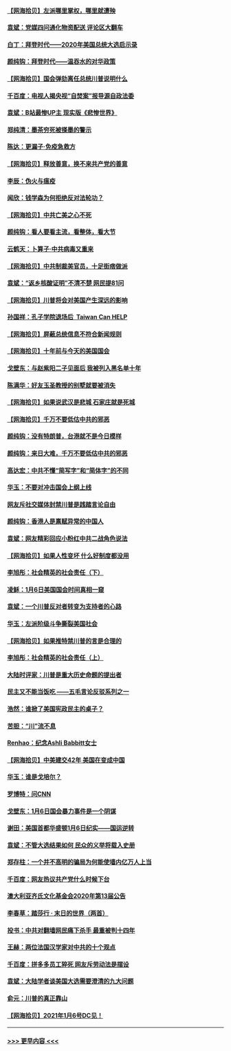 #### [【网海拾贝】左派哪里掌权，哪里就遭殃](../pages/nsc993/n12715009.md?t=01281151) 
#### [袁斌：党媒四问通化物资配送 评论区大翻车](../pages/nsc993/n12714950.md?t=01281151) 
#### [白丁：拜登时代——2020年美国总统大选启示录](../pages/nsc993/n12714920.md?t=01281151) 
#### [颜纯钩：拜登时代——温吞水的对华政策](../pages/nsc993/n12713245.md?t=01281151) 
#### [【网海拾贝】国会弹劾离任总统川普说明什么](../pages/nsc993/n12712816.md?t=01281151) 
#### [千百度：电视人揭央视“自焚案”报导源自政法委](../pages/nsc993/n12709760.md?t=01281151) 
#### [袁斌：B站最惨UP主 现实版《悲惨世界》](../pages/nsc993/n12709686.md?t=01281151) 
#### [郑纯清：墨茶穷死被搽墨的警示](../pages/nsc993/n12709262.md?t=01281151) 
#### [陈达：更漏子·免疫急救方](../pages/nsc993/n12709244.md?t=01281151) 
#### [【网海拾贝】释放善意，换不来共产党的善意](../pages/nsc993/n12708361.md?t=01281151) 
#### [李辰：伪火与瘟疫](../pages/nsc993/n12707981.md?t=01281151) 
#### [闻欣：钱学森为何拒绝反对法轮功？](../pages/nsc993/n12707407.md?t=01281151) 
#### [【网海拾贝】中共亡美之心不死](../pages/nsc993/n12707621.md?t=01281151) 
#### [颜纯钩：看人要看主流，看整体，看大节](../pages/nsc993/n12707536.md?t=01281151) 
#### [云鹤天：卜算子‧中共病毒又重来](../pages/nsc993/n12707408.md?t=01281151) 
#### [【网海拾贝】中共制裁美官员，十足街痞做派](../pages/nsc993/n12705115.md?t=01281151) 
#### [袁斌：“返乡核酸证明”不清不楚 网民提81问](../pages/nsc993/n12704982.md?t=01281151) 
#### [【网海拾贝】川普将会对美国产生深远的影响](../pages/nsc993/n12703045.md?t=01281151) 
#### [孙国祥：孔子学院退场后  Taiwan Can HELP](../pages/nsc993/n12702430.md?t=01281151) 
#### [【网海拾贝】屏蔽总统信息不符合新闻规则](../pages/nsc993/n12699998.md?t=01281151) 
#### [【网海拾贝】十年前与今天的美国国会](../pages/nsc993/n12696993.md?t=01281151) 
#### [戈壁东：与赵紫阳二子见面后 我被列入黑名单十年](../pages/nsc993/n12696215.md?t=01281151) 
#### [陈满华：好友玉圣教授的别墅就要被消失](../pages/nsc993/n12695411.md?t=01281151) 
#### [【网海拾贝】如果说武汉是悲城 石家庄就是死城](../pages/nsc993/n12694589.md?t=01281151) 
#### [【网海拾贝】千万不要低估中共的邪恶](../pages/nsc993/n12692771.md?t=01281151) 
#### [颜纯钩：没有特朗普，台港就不是今日模样](../pages/nsc993/n12692678.md?t=01281151) 
#### [颜纯钩：来日大难，千万不要低估中共的邪恶](../pages/nsc993/n12692080.md?t=01281151) 
#### [高达宏：中共不懂“简写字”和“简体字”的不同](../pages/nsc993/n12692068.md?t=01281151) 
#### [华玉：不要对冲击国会上纲上线](../pages/nsc993/n12689948.md?t=01281151) 
#### [网友斥社交媒体封禁川普是践踏言论自由](../pages/nsc993/n12687482.md?t=01281151) 
#### [颜纯钩：香港人是禀赋异常的中国人](../pages/nsc993/n12685142.md?t=01281151) 
#### [袁斌：网友精彩回应小粉红中共二战角色说法](../pages/nsc993/n12684994.md?t=01281151) 
#### [【网海拾贝】如果人性变坏 什么好制度都没用](../pages/nsc993/n12683000.md?t=01281151) 
#### [李旭彤：社会精英的社会责任（下）](../pages/nsc993/n12680604.md?t=01281151) 
#### [凌稣：1月6日美国国会时间真相一窥](../pages/nsc993/n12682780.md?t=01281151) 
#### [袁斌：一个川普反对者转变为支持者的心路](../pages/nsc993/n12682700.md?t=01281151) 
#### [华玉：左派阶级斗争撕裂美国社会](../pages/nsc993/n12681226.md?t=01281151) 
#### [【网海拾贝】如果推特禁川普的言是合理的](../pages/nsc993/n12681232.md?t=01281151) 
#### [李旭彤：社会精英的社会责任（上）](../pages/nsc993/n12680501.md?t=01281151) 
#### [大陆时评家：川普是重大历史命题的提出者](../pages/nsc993/n12679904.md?t=01281151) 
#### [民主又不能当饭吃 ——五毛言论反驳系列之一](../pages/nsc993/n12679877.md?t=01281151) 
#### [浩然：谁掀了美国宪政民主的桌子？](../pages/nsc993/n12679850.md?t=01281151) 
#### [苦胆：“川”流不息](../pages/nsc993/n12678388.md?t=01281151) 
#### [Renhao：纪念Ashli Babbitt女士](../pages/nsc993/n12678359.md?t=01281151) 
#### [【网海拾贝】中美建交42年 美国在变成中国](../pages/nsc993/n12678324.md?t=01281151) 
#### [华玉：谁是戈培尔？](../pages/nsc993/n12677515.md?t=01281151) 
#### [罗博特：问CNN](../pages/nsc993/n12677172.md?t=01281151) 
#### [戈壁东：1月6日国会暴力事件是一个阴谋](../pages/nsc993/n12674639.md?t=01281151) 
#### [谢田：美国首都华盛顿1月6日纪实——国运逆转](../pages/nsc993/n12673190.md?t=01281151) 
#### [袁斌：不管大选结果如何 民众的义举将载入史册](../pages/nsc993/n12672787.md?t=01281151) 
#### [郑存柱：一个并不高明的骗局为何能使墙内亿万人上当](../pages/nsc993/n12671449.md?t=01281151) 
#### [千百度：网友热议共产党什么时候下台](../pages/nsc993/n12670442.md?t=01281151) 
#### [澳大利亚齐氏文化基金会2020年第13届公告](../pages/nsc993/n12670273.md?t=01281151) 
#### [李春草：踏莎行 · 末日的世界（两首）](../pages/nsc993/n12670253.md?t=01281151) 
#### [投书：中共对翻墙网民痛下杀手 最重被判十四年](../pages/nsc993/n12670190.md?t=01281151) 
#### [王赫：两位法国汉学家对中共的十个观点](../pages/nsc993/n12669593.md?t=01281151) 
#### [千百度：拼多多员工猝死 网友斥劳动法是摆设](../pages/nsc993/n12668081.md?t=01281151) 
#### [袁斌：大陆学者谈美国大选需要澄清的九大问题](../pages/nsc993/n12668023.md?t=01281151) 
#### [俞元：川普的真正靠山](../pages/nsc993/n12668000.md?t=01281151) 
#### [【网海拾贝】2021年1月6号DC见！](../pages/nsc993/n12664957.md?t=01281151) 

----
#### [ >>> 更早内容 <<< ](../indexes/nsc993-earlier.md)
